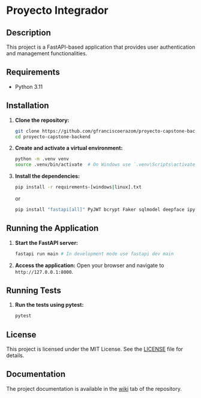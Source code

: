 # Proyecto Integrador

## Description

This project is a FastAPI-based application that provides user authentication and management functionalities.

## Requirements

- Python 3.11

## Installation

1. **Clone the repository:**

    ```sh
    git clone https://github.com/gfranciscoerazom/proyecto-capstone-backend.git
    cd proyecto-capstone-backend
    ```

2. **Create and activate a virtual environment:**

    ```sh
    python -m .venv venv
    source .venv/bin/activate  # On Windows use `.venv\Scripts\activate`
    ```

3. **Install the dependencies:**

    ```sh
    pip install -r requirements-[windows|linux].txt
    ```

    or

    ```sh
    pip install "fastapi[all]" PyJWT bcrypt Faker sqlmodel deepface ipykernel pytest isort
    ```

## Running the Application

1. **Start the FastAPI server:**

    ```sh
    fastapi run main # In development mode use fastapi dev main
    ```

2. **Access the application:**
    Open your browser and navigate to `http://127.0.0.1:8000`.

## Running Tests

1. **Run the tests using pytest:**

    ```sh
    pytest
    ```

## License

This project is licensed under the MIT License. See the [LICENSE](../LICENSE) file for details.

## Documentation

The project documentation is available in the [wiki](https://github.com/gfranciscoerazom/proyecto-capstone-backend/wiki) tab of the repository.

